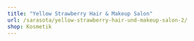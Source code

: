 ```yaml
---
title: "Yellow Strawberry Hair & Makeup Salon"
url: /sarasota/yellow-strawberry-hair-und-makeup-salon-2/
shop: Kosmetik
---
```

